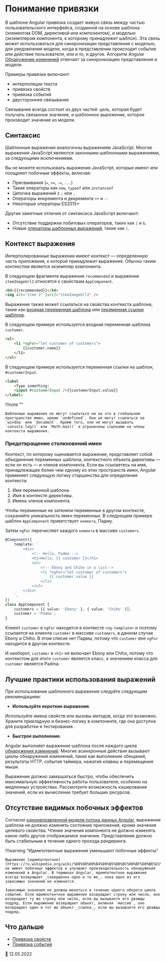# Понимание привязки

В шаблоне Angular привязка создает живую связь между частью пользовательского интерфейса, созданной на основе шаблона (элементом DOM, директивой или компонентом), и моделью (экземпляром компонента, к которому принадлежит шаблон). Эта связь может использоваться для синхронизации представления с моделью, для уведомления модели, когда в представлении происходит событие или действие пользователя, или и то, и другое. Алгоритм Angular [Обнаружение изменений](change-detection.md) отвечает за синхронизацию представления и модели.

Примеры привязки включают:

-   интерполяции текста
-   привязка свойств
-   привязка событий
-   двустороннее связывание

Связывание всегда состоит из двух частей: _цель_, которая будет получать связанное значение, и _шаблонное выражение_, которое производит значение из модели.

## Синтаксис

Шаблонные выражения аналогичны выражениям JavaScript. Многие выражения JavaScript являются законными шаблонными выражениями, за следующими исключениями.

Вы не можете использовать выражения JavaScript, которые имеют или поощряют побочные эффекты, включая:

-   Присваивания (`=`, `+=`, `-=`, `...`)
-   Такие операторы как `new`, `typeof` или `instanceof`
-   Цепочка выражений с <code>;</code> или <code>,</code>
-   Операторы инкремента и декремента `++` и `--`
-   Некоторые операторы ES2015+

Другие заметные отличия от синтаксиса JavaScript включают:

-   Отсутствие поддержки побитовых операторов, таких как `|` и `&`.
-   Новые [операторы шаблонных выражений](template-expression-operators.md), такие как `|`.

## Контекст выражения

Интерполированные выражения имеют контекст &mdash; определенную часть приложения, к которой принадлежит выражение. Обычно таким контекстом является экземпляр компонента.

В следующем фрагменте выражение `recommended` и выражение `itemImageUrl2` относятся к свойствам `AppComponent`.

```html
<h4>{{recommended}}</h4>
<img alt="item 2" [src]="itemImageUrl2" />
```

Выражение также может ссылаться на свойства контекста шаблона, такие как [входная переменная шаблона](structural-directives.md#shorthand) или [переменная ссылки шаблона](template-reference-variables.md).

В следующем примере используется входная переменная шаблона `customer`.

```html
<ul>
    <li *ngFor="let customer of customers">
        {{customer.name}}
    </li>
</ul>
```

В следующем примере используется переменная ссылки на шаблон, `#customerInput`.

```html
<label
    >Type something:
    <input #customerInput />{{customerInput.value}}
</label>
```

!!!note ""

    Шаблонные выражения не могут ссылаться ни на что в глобальном пространстве имен, кроме `undefined`. Они не могут ссылаться на `window` или `document`. Кроме того, они не могут вызывать `console.log()` или `Math.max()` и ограничены ссылками на члены контекста выражения.

### Предотвращение столкновений имен

Контекст, по которому оценивается выражение, представляет собой объединение переменных шаблона, контекстного объекта директивы &mdash; если он есть &mdash; и членов компонента. Если вы ссылаетесь на имя, принадлежащее более чем одному из этих пространств имен, Angular применяет следующую логику старшинства для определения контекста:

1.  Имя переменной шаблона.
2.  Имя в контексте директивы.
3.  Имена членов компонента.

Чтобы переменные не затеняли переменные в другом контексте, сохраняйте уникальность имен переменных. В следующем примере шаблон `AppComponent` приветствует `клиента`, Падму.

Затем `ngFor` перечисляет каждого `клиента` в массиве `customers`.

```ts
@Component({
    template: `
        <div>
            <!-- Hello, Padma -->
            <h1>Hello, {{ customer }}</h1>
            <ul>
                <!-- Ebony and Chiho in a list-->
                <li *ngFor="let customer of customers">
                    {{ customer.value }}
                </li>
            </ul>
        </div>
    `,
})
class AppComponent {
    customers = [{ value: 'Ebony' }, { value: 'Chiho' }];
    customer = 'Padma';
}
```

Клиент `customer` в `ngFor` находится в контексте `<ng-template>` и поэтому ссылается на клиента `customer` в массиве `customers`, в данном случае Ebony и Chiho. В этом списке нет Падмы, потому что `customer` вне `ngFor` находится в другом контексте.

И наоборот, `customer` в `<h1>` не включает Ebony или Chiho, потому что контекстом для этого `customer` является класс, а значением класса для `customer` является Padma.

## Лучшие практики использования выражений

При использовании шаблонного выражения следуйте следующим рекомендациям:

-   **Используйте короткие выражения**.

Используйте имена свойств или вызовы методов, когда это возможно. Храните прикладную и бизнес-логику в компоненте, где она доступна для разработки и тестирования.

-   **Быстрое выполнение**.

Angular выполняет выражение шаблона после каждого цикла [обнаружения изменений](glossary.md#change-detection). Многие асинхронные действия вызывают циклы обнаружения изменений, такие как выполнение обещаний, результаты HTTP, события таймера, нажатия клавиш и перемещения мыши.

Выражение должно завершаться быстро, чтобы обеспечить максимальную эффективность работы пользователя, особенно на медленных устройствах. Рассмотрите возможность кэширования значений, если их вычисление требует больших ресурсов.

## Отсутствие видимых побочных эффектов

Согласно [однонаправленной модели потока данных Angular](glossary.md#unidirectional-data-flow), выражение шаблона не должно изменять состояние приложения, кроме значения целевого свойства. Чтение значения компонента не должно изменять какое-либо другое отображаемое значение. Представление должно быть стабильным в течение одного прохода рендеринга.

!!!warning "Идемпотентные выражения уменьшают побочные эффекты"

    Выражение [идемпотентное](https://ru.wikipedia.org/wiki/%D0%98%D0%B4%D0%B5%D0%BC%D0%BF%D0%BE%D1%82%D0%B5%D0%BD%D1%82%D0%BD%D0%BE%D1%81%D1%82%D1%8C) не имеет побочных эффектов и улучшает производительность обнаружения изменений в Angular. В терминах Angular, идемпотентное выражение всегда возвращает _совершенно одно и то же_, пока одно из его зависимых значений не изменится.

    Зависимые значения не должны меняться в течение одного оборота цикла событий. Если идемпотентное выражение возвращает строку или число, оно возвращает ту же строку или число, если вы вызываете его дважды подряд. Если выражение возвращает объект, включая `массив`, оно возвращает один и тот же объект _ссылка_, если вы вызываете его дважды подряд.

## Что дальше

-   [Привязка свойств](property-binding.md)
-   [Привязка событий](event-binding.md)

:date: 12.05.2022
